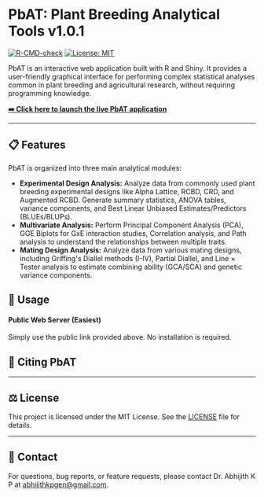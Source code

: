 # PbAT: Plant Breeding Analytical Tools v1.0.1

[![R-CMD-check](https://github.com/abhijithkpgen/PBAT/actions/workflows/R-CMD-check.yaml/badge.svg)](https://github.com/abhijithkpgen/PBAT/actions/workflows/R-CMD-check.yaml)
[![License: MIT](https://img.shields.io/badge/License-MIT-yellow.svg)](https://opensource.org/licenses/MIT)


PbAT is an interactive web application built with R and Shiny. It provides a user-friendly graphical interface for performing complex statistical analyses common in plant breeding and agricultural research, without requiring programming knowledge.

**[➡️ Click here to launch the live PbAT application](https://pbat.online/)**

---

## 📋 Features

PbAT is organized into three main analytical modules:

* **Experimental Design Analysis:** Analyze data from commonly used plant breeding experimental designs like Alpha Lattice, RCBD, CRD, and Augmented RCBD. Generate summary statistics, ANOVA tables, variance components, and Best Linear Unbiased Estimates/Predictors (BLUEs/BLUPs).
* **Multivariate Analysis:** Perform Principal Component Analysis (PCA), GGE Biplots for GxE interaction studies, Correlation analysis, and Path analysis to understand the relationships between multiple traits.
* **Mating Design Analysis:** Analyze data from various mating designs, including Griffing's Diallel methods (I-IV), Partial Diallel, and Line × Tester analysis to estimate combining ability (GCA/SCA) and genetic variance components.

## 🚀 Usage



####  Public Web Server (Easiest)
Simply use the public link provided above. No installation is required.



## 📄 Citing PbAT




---

## ⚖️ License

This project is licensed under the MIT License. See the [LICENSE](LICENSE) file for details.

---

## 📧 Contact

For questions, bug reports, or feature requests, please contact Dr. Abhijith K P at [abhijithkpgen@gmail.com](mailto:abhijithkpgen@gmail.com).
